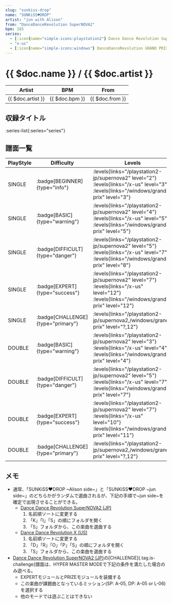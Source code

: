 ```yaml
---
slug: "sunkiss-drop"
name: "SUNKiSS♥DROP"
artist: "jun with Alison"
from: "DanceDanceRevolution SuperNOVA2"
bpm: 185
series:
  - [:icon{name="simple-icons:playstation2"} Dance Dance Revolution SuperNOVA2 :icon{name="flag:jp-4x3"}](/playstation2-jp/supernova2)
  - "x-us"
  - [:icon{name="simple-icons:windows"} DanceDanceRevolution GRAND PRIX (グランプリプレー)](/windows/grand-prix)
---
```


# {{ $doc.name }} / {{ $doc.artist }}

|Artist|BPM|From|
|------|---|----|
|{{ $doc.artist }}|{{ $doc.bpm }}|{{ $doc.from }}|

## 収録タイトル

:series-list{:series="series"}

## 譜面一覧

|PlayStyle|Difficulty|Levels|Notes|Movie|
|---------|----------|------|-----|-----|
|SINGLE| :badge[BEGINNER]{type="info"}| :levels{links="/playstation2-jp/supernova2" level="2"} :levels{links="/x-us" level="3"}  :levels{links="/windows/grand-prix" level="3"}|137/0||
|SINGLE| :badge[BASIC]{type="warning"}| :levels{links="/playstation2-jp/supernova2" level="4"} :levels{links="/x-us" level="5"}  :levels{links="/windows/grand-prix" level="5"}|195/5||
|SINGLE| :badge[DIFFICULT]{type="danger"}| :levels{links="/playstation2-jp/supernova2" level="5"} :levels{links="/x-us" level="7"}  :levels{links="/windows/grand-prix" level="8"}|234/3||
|SINGLE| :badge[EXPERT]{type="success"}| :levels{links="/playstation2-jp/supernova2" level="7"} :levels{links="/x-us" level="12"}  :levels{links="/windows/grand-prix" level="12"}|422/14||
|SINGLE| :badge[CHALLENGE]{type="primary"}| :levels{links="/playstation2-jp/supernova2,/windows/grand-prix" level="?,12"}|348/14||
|DOUBLE| :badge[BASIC]{type="warning"}| :levels{links="/playstation2-jp/supernova2" level="3"} :levels{links="/x-us" level="4"}  :levels{links="/windows/grand-prix" level="4"}|133/2||
|DOUBLE| :badge[DIFFICULT]{type="danger"}| :levels{links="/playstation2-jp/supernova2" level="5"} :levels{links="/x-us" level="7"}  :levels{links="/windows/grand-prix" level="7"}|233/7||
|DOUBLE| :badge[EXPERT]{type="success"}| :levels{links="/playstation2-jp/supernova2" level="7"} :levels{links="/x-us" level="10"}  :levels{links="/windows/grand-prix" level="11"}|325/18||
|DOUBLE| :badge[CHALLENGE]{type="primary"}| :levels{links="/playstation2-jp/supernova2,/windows/grand-prix" level="?,12"}|356/4||

## メモ

- 通常、「SUNKiSS♥DROP ~Alison side~」と「SUNKiSS♥DROP ~jun side~」のどちらかがランダムで選曲されるが、下記の手順で~jun side~を確定で出現させることができる。
  - [Dance Dance Revolution SuperNOVA2 (JP)](/series/nova2-jp)
    1. 名前順ソートに変更する
    1. 「K」「I」「S」の順にフォルダを開く
    1. 「S」フォルダから、この楽曲を選曲する
  - [Dance Dance Revolution X (US)](/series/x-us)
    1. 名前順ソートに変更する
    1. 「D」「R」「O」「P」「S」の順にフォルダを開く
    1. 「S」フォルダから、この楽曲を選曲する
- [Dance Dance Revolution SuperNOVA2 (JP)](/series/nova2-jp)の[CHALLENGE]{.tag.is-challenge}譜面は、HYPER MASTER MODEで下記の条件を満たした場合のみ遊べる。
  - EXPERTモジュールとPRIZEモジュールを装備する
  - この楽曲が課題曲となっているミッション(SP: A-05, DP: A-05 or L-06)を選択する
  - 他のモードでは遊ぶことはできない
